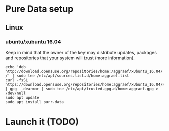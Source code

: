 # Pure Data setup

## Linux

### ubuntu/xubuntu 16.04

Keep in mind that the owner of the key may distribute updates, packages and repositories that your system will trust (more information).
```
echo 'deb http://download.opensuse.org/repositories/home:/aggraef/xUbuntu_16.04/ /' | sudo tee /etc/apt/sources.list.d/home:aggraef.list
curl -fsSL https://download.opensuse.org/repositories/home:aggraef/xUbuntu_16.04/Release.key | gpg --dearmor | sudo tee /etc/apt/trusted.gpg.d/home:aggraef.gpg > /dev/null
sudo apt update
sudo apt install purr-data
```

# Launch it (TODO)


```
